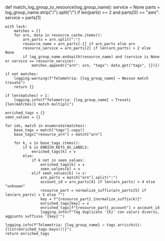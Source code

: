 def match_log_group_to_resource(log_group_name):
    service = None
    parts = log_group_name.strip("/").split("/")
    if len(parts) >= 2 and parts[0] == "aws":
        service = parts[1]

    with lock:
        matches = []
        for arn, data in resource_cache.items():
            arn_parts = arn.split(":")
            resource_name = arn_parts[-1] if arn_parts else arn
            resource_service = arn_parts[2] if len(arn_parts) > 2 else None
            if log_group_name.endswith(resource_name) and (service is None or service == resource_service):
                matches.append({"arn": arn, "tags": data.get("tags", {})})

    if not matches:
        logging.warning(f"Telemetria: {log_group_name} → Nessun match trovato")
        return {}

    if len(matches) > 1:
        logging.info(f"Telemetria: {log_group_name} → Trovati {len(matches)} match multipli")

    enriched_tags = {}
    seen_values = {}

    for idx, match in enumerate(matches):
        base_tags = match["tags"].copy()
        base_tags["resource_arn"] = match["arn"]

        for k, v in base_tags.items():
            if k in ENRICH_KEYS_AS_LABELS:
                enriched_tags[k] = v
            else:
                if k not in seen_values:
                    enriched_tags[k] = v
                    seen_values[k] = v
                elif seen_values[k] != v:
                    arn_parts = match["arn"].split(":")
                    account_id = arn_parts[4] if len(arn_parts) > 4 else "unknown"
                    resource_part = normalize_suffix(arn_parts[5] if len(arn_parts) > 5 else "")
                    key = f"{resource_part}_{normalize_suffix(k)}"
                    enriched_tags[key] = v
                    enriched_tags[f"{resource_part}_account"] = account_id
                    logging.info(f"Tag duplicato '{k}' con valori diversi, aggiunto suffisso '{key}'")

    logging.info(f"Telemetria: {log_group_name} → tags arricchiti: {list(enriched_tags.keys())}")
    return enriched_tags
